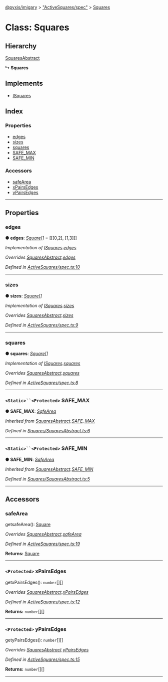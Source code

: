 [@pyxis/imigary](../README.md) > ["ActiveSquares/spec"](../modules/_activesquares_spec_.md) > [Squares](../classes/_activesquares_spec_.squares.md)

# Class: Squares

## Hierarchy

 [SquaresAbstract](_squares_squaresabstract_.squaresabstract.md)

**↳ Squares**

## Implements

* [ISquares](../interfaces/_squares_types_.isquares.md)

## Index

### Properties

* [edges](_activesquares_spec_.squares.md#edges)
* [sizes](_activesquares_spec_.squares.md#sizes)
* [squares](_activesquares_spec_.squares.md#squares)
* [SAFE_MAX](_activesquares_spec_.squares.md#safe_max)
* [SAFE_MIN](_activesquares_spec_.squares.md#safe_min)

### Accessors

* [safeArea](_activesquares_spec_.squares.md#safearea)
* [xPairsEdges](_activesquares_spec_.squares.md#xpairsedges)
* [yPairsEdges](_activesquares_spec_.squares.md#ypairsedges)

---

## Properties

<a id="edges"></a>

###  edges

**● edges**: *[Square](../modules/_squares_types_.md#square)[]* =  [[[0,2], [1,3]]]

*Implementation of [ISquares](../interfaces/_squares_types_.isquares.md).[edges](../interfaces/_squares_types_.isquares.md#edges)*

*Overrides [SquaresAbstract](_squares_squaresabstract_.squaresabstract.md).[edges](_squares_squaresabstract_.squaresabstract.md#edges)*

*Defined in [ActiveSquares/spec.ts:10](https://github.com/creaux/pyxis/blob/d2e0e43/packages/imigary/src/ActiveSquares/spec.ts#L10)*

___
<a id="sizes"></a>

###  sizes

**● sizes**: *[Square](../modules/_squares_types_.md#square)[]*

*Implementation of [ISquares](../interfaces/_squares_types_.isquares.md).[sizes](../interfaces/_squares_types_.isquares.md#sizes)*

*Overrides [SquaresAbstract](_squares_squaresabstract_.squaresabstract.md).[sizes](_squares_squaresabstract_.squaresabstract.md#sizes)*

*Defined in [ActiveSquares/spec.ts:9](https://github.com/creaux/pyxis/blob/d2e0e43/packages/imigary/src/ActiveSquares/spec.ts#L9)*

___
<a id="squares"></a>

###  squares

**● squares**: *[Square](../modules/_squares_types_.md#square)[]*

*Implementation of [ISquares](../interfaces/_squares_types_.isquares.md).[squares](../interfaces/_squares_types_.isquares.md#squares)*

*Overrides [SquaresAbstract](_squares_squaresabstract_.squaresabstract.md).[squares](_squares_squaresabstract_.squaresabstract.md#squares)*

*Defined in [ActiveSquares/spec.ts:8](https://github.com/creaux/pyxis/blob/d2e0e43/packages/imigary/src/ActiveSquares/spec.ts#L8)*

___
<a id="safe_max"></a>

### `<Static>``<Protected>` SAFE_MAX

**● SAFE_MAX**: *[SafeArea](../enums/_squares_types_.safearea.md)*

*Inherited from [SquaresAbstract](_squares_squaresabstract_.squaresabstract.md).[SAFE_MAX](_squares_squaresabstract_.squaresabstract.md#safe_max)*

*Defined in [Squares/SquaresAbstract.ts:6](https://github.com/creaux/pyxis/blob/d2e0e43/packages/imigary/src/Squares/SquaresAbstract.ts#L6)*

___
<a id="safe_min"></a>

### `<Static>``<Protected>` SAFE_MIN

**● SAFE_MIN**: *[SafeArea](../enums/_squares_types_.safearea.md)*

*Inherited from [SquaresAbstract](_squares_squaresabstract_.squaresabstract.md).[SAFE_MIN](_squares_squaresabstract_.squaresabstract.md#safe_min)*

*Defined in [Squares/SquaresAbstract.ts:5](https://github.com/creaux/pyxis/blob/d2e0e43/packages/imigary/src/Squares/SquaresAbstract.ts#L5)*

___

## Accessors

<a id="safearea"></a>

###  safeArea

getsafeArea(): [Square](../modules/_squares_types_.md#square)

*Overrides [SquaresAbstract](_squares_squaresabstract_.squaresabstract.md).[safeArea](_squares_squaresabstract_.squaresabstract.md#safearea)*

*Defined in [ActiveSquares/spec.ts:19](https://github.com/creaux/pyxis/blob/d2e0e43/packages/imigary/src/ActiveSquares/spec.ts#L19)*

**Returns:** [Square](../modules/_squares_types_.md#square)

___
<a id="xpairsedges"></a>

### `<Protected>` xPairsEdges

getxPairsEdges(): `number`[][]

*Overrides [SquaresAbstract](_squares_squaresabstract_.squaresabstract.md).[xPairsEdges](_squares_squaresabstract_.squaresabstract.md#xpairsedges)*

*Defined in [ActiveSquares/spec.ts:12](https://github.com/creaux/pyxis/blob/d2e0e43/packages/imigary/src/ActiveSquares/spec.ts#L12)*

**Returns:** `number`[][]

___
<a id="ypairsedges"></a>

### `<Protected>` yPairsEdges

getyPairsEdges(): `number`[][]

*Overrides [SquaresAbstract](_squares_squaresabstract_.squaresabstract.md).[yPairsEdges](_squares_squaresabstract_.squaresabstract.md#ypairsedges)*

*Defined in [ActiveSquares/spec.ts:15](https://github.com/creaux/pyxis/blob/d2e0e43/packages/imigary/src/ActiveSquares/spec.ts#L15)*

**Returns:** `number`[][]

___

